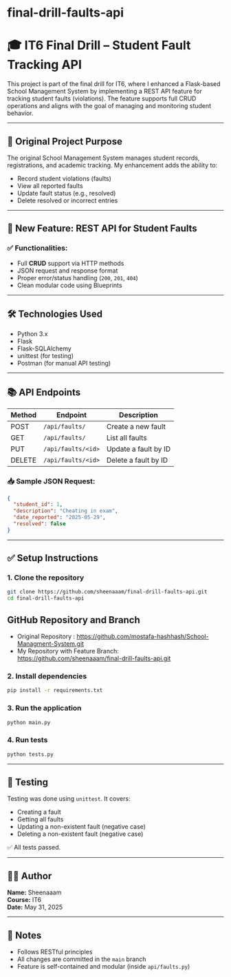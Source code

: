 # final-drill-faults-api


# 🎓 IT6 Final Drill – Student Fault Tracking API

This project is part of the final drill for IT6, where I enhanced a Flask-based School Management System by implementing a REST API feature for tracking student faults (violations). The feature supports full CRUD operations and aligns with the goal of managing and monitoring student behavior.

---

## 🧠 Original Project Purpose

The original School Management System manages student records, registrations, and academic tracking. My enhancement adds the ability to:

- Record student violations (faults)
- View all reported faults
- Update fault status (e.g., resolved)
- Delete resolved or incorrect entries

---

## 🚀 New Feature: REST API for Student Faults

### ✅ Functionalities:
- Full **CRUD** support via HTTP methods
- JSON request and response format
- Proper error/status handling (`200`, `201`, `404`)
- Clean modular code using Blueprints

---

## 🛠 Technologies Used
- Python 3.x
- Flask
- Flask-SQLAlchemy
- unittest (for testing)
- Postman (for manual API testing)

---

## 📚 API Endpoints

| Method | Endpoint            | Description             |
|--------|---------------------|-------------------------|
| POST   | `/api/faults/`      | Create a new fault      |
| GET    | `/api/faults/`      | List all faults         |
| PUT    | `/api/faults/<id>`  | Update a fault by ID    |
| DELETE | `/api/faults/<id>`  | Delete a fault by ID    |

### 📥 Sample JSON Request:
```json
{
  "student_id": 1,
  "description": "Cheating in exam",
  "date_reported": "2025-05-29",
  "resolved": false
}
```

---

## ✅ Setup Instructions

### 1. Clone the repository
```bash
git clone https://github.com/sheenaaam/final-drill-faults-api.git
cd final-drill-faults-api
```

## GitHub Repository and Branch

- Original Repository : https://github.com/mostafa-hashhash/School-Managment-System.git
- My Repository with Feature Branch: https://github.com/sheenaaam/final-drill-faults-api.git 


### 2. Install dependencies
```bash
pip install -r requirements.txt
```

### 3. Run the application
```bash
python main.py
```

### 4. Run tests
```bash
python tests.py
```

---

## 🧪 Testing

Testing was done using `unittest`. It covers:

- Creating a fault
- Getting all faults
- Updating a non-existent fault (negative case)
- Deleting a non-existent fault (negative case)

✅ All tests passed.


---

## 👩‍💻 Author

**Name:** Sheenaaam  
**Course:** IT6  
**Date:** May 31, 2025

---

## 📎 Notes

- Follows RESTful principles
- All changes are committed in the `main` branch
- Feature is self-contained and modular (inside `api/faults.py`)
